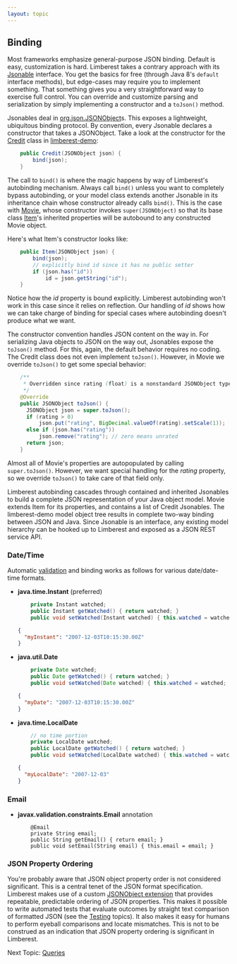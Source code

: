 ```yaml
---
layout: topic
---
```

## Binding
Most frameworks emphasize general-purpose JSON binding.
Default is easy, customization is hard.
Limberest takes a contrary approach with its 
[Jsonable](../javadoc/io/limberest/json/Jsonable) interface.
You get the basics for free (through Java 8's `default` interface methods), but edge-cases 
may require you to implement something.  That something gives you a very straightforward 
way to exercise full control.  You can override and customize parsing and serialization 
by simply implementing a constructor and a `toJson()` method. 

Jsonables deal in [org.json.JSONObject](http://stleary.github.io/JSON-java/org/json/JSONObject.html)s.
This exposes a lightweight, ubiquitous binding protocol. By convention, every Jsonable declares a 
constructor that takes a JSONObject. Take a look at the constructor for the
[Credit](https://github.com/limberest/limberest-demo/blob/master/src/io/limberest/demo/model/Credit.java)
class in [limberest-demo](https://limberest.io/ui/):
```java
    public Credit(JSONObject json) {
        bind(json);
    }
```

The call to `bind()` is where the magic happens by way of Limberest's autobinding mechanism.
Always call `bind()` unless you want to completely bypass autobinding, or your model class extends another
Jsonable in its inheritance chain whose constructor already calls `bind()`.  This is the case with 
[Movie](https://github.com/limberest/limberest-demo/blob/master/src/io/limberest/demo/model/Movie.java),
whose constructor invokes `super(JSONObject)` so that its base class 
[Item](https://github.com/limberest/limberest-demo/blob/master/src/io/limberest/demo/model/Item.java)'s 
inherited properties will be autobound to any constructed Movie object.

Here's what Item's constructor looks like:
```java
    public Item(JSONObject json) {
        bind(json);
        // explicitly bind id since it has no public setter
        if (json.has("id"))
            id = json.getString("id");
    }
```

Notice how the *id* property is bound explicitly.  Limberest autobinding won't work in this case
since it relies on reflection.  Our handling of *id* shows how we can take charge of binding for
special cases where autobinding doesn't produce what we want.

The constructor convention handles JSON content on the way in.  For serializing Java objects to JSON
on the way out, Jsonables expose the `toJson()` method.  For this, again, the default behavior requires
no coding.  The Credit class does not even implement `toJson()`.  However, in Movie we override `toJson()`
to get some special behavior:
```java
    /**
     * Overridden since rating (float) is a nonstandard JSONObject type.
     */
    @Override
    public JSONObject toJson() {
      JSONObject json = super.toJson();
      if (rating > 0)
          json.put("rating", BigDecimal.valueOf(rating).setScale(1));
      else if (json.has("rating"))
          json.remove("rating"); // zero means unrated
      return json;
    }
```

Almost all of Movie's properties are autopopulated by calling `super.toJson()`.  However, we
want special handling for the *rating* property, so we override `toJson()` to take care of that field only.

Limberest autobinding cascades through contained and inherited Jsonables to build a complete JSON 
representation of your Java object model.  Movie extends Item for its properties, and contains a list
of Credit Jsonables.  The limberest-demo model object tree results in complete two-way binding between
JSON and Java.  Since Jsonable is an interface, any existing model hierarchy can be hooked up to Limberest
and exposed as a JSON REST service API.

### Date/Time
Automatic [validation](validation) and binding works as follows for various date/date-time formats.
 - **java.time.Instant** (preferred)
   ```java
       private Instant watched;
       public Instant getWatched() { return watched; }
       public void setWatched(Instant watched) { this.watched = watched; }
   ```
   ```json
   {
     "myInstant": "2007-12-03T10:15:30.00Z"
   }
   ```
 - **java.util.Date**
   ```java
       private Date watched;
       public Date getWatched() { return watched; }
       public void setWatched(Date watched) { this.watched = watched; }
   ```
   ```json
   {
     "myDate": "2007-12-03T10:15:30.00Z"
   }
   ```
 - **java.time.LocalDate**
   ```java
       // no time portion
       private LocalDate watched;
       public LocalDate getWatched() { return watched; }
       public void setWatched(LocalDate watched) { this.watched = watched; }
   ```
   ```json
   {
     "myLocalDate": "2007-12-03"
   }
   ```

### Email
 - **javax.validation.constraints.Email** annotation
   ```
       @Email
       private String email;
       public String getEmail() { return email; }
       public void setEmail(String email) { this.email = email; }
   ```   

### JSON Property Ordering
You're probably aware that JSON object property order is not considered significant.
This is a central tenet of the JSON format specification.  Limberest makes use of a custom
[JSONObject extension](../javadoc/io/limberest/json/JsonObject) that provides repeatable, 
predictable ordering of JSON properties.  This makes it possible to write automated tests that 
evaluate outcomes by straight text comparison of formatted JSON (see the [Testing](requests) topics).
It also makes it easy for humans to perform eyeball comparisons and locate mismatches.
This is not to be construed as an indication that JSON property ordering is significant in Limberest.

Next Topic: [Queries](queries)